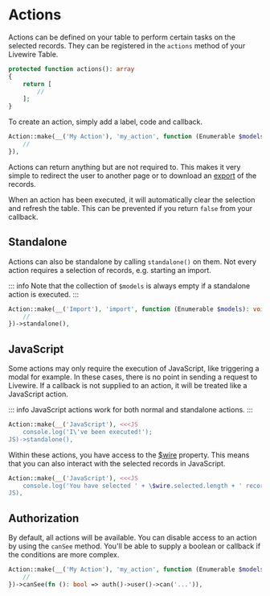 # Actions

Actions can be defined on your table to perform certain tasks on the selected records. They can be registered in
the `actions` method of your Livewire Table.

```php
protected function actions(): array
{
    return [
        //
    ];
}
```

To create an action, simply add a label, code and callback.

```php
Action::make(__('My Action'), 'my_action', function (Enumerable $models): void {
    //
}),
```

Actions can return anything but are not required to. This makes it very simple to redirect the user to another page or to download an [export](/usage/exports) of the records.

When an action has been executed, it will automatically clear the selection and refresh the table. This can be prevented
if you return `false` from your callback.

## Standalone

Actions can also be standalone by calling `standalone()` on them. Not every action requires a selection of
records, e.g. starting an import.

::: info
Note that the collection of `$models` is always empty if a standalone action is executed.
:::

```php
Action::make(__('Import'), 'import', function (Enumerable $models): void {
    //
})->standalone(),
```

## JavaScript

Some actions may only require the execution of JavaScript, like triggering a modal for example. In these cases, there is no point in sending a request to Livewire. If a callback is not supplied to an action, it will be treated like a JavaScript action.

::: info
JavaScript actions work for both normal and standalone actions.
:::

```php
Action::make(__('JavaScript'), <<<JS
    console.log('I\'ve been executed!');
JS)->standalone(),
```

Within these actions, you have access to the [$wire](https://livewire.laravel.com/docs/javascript#the-wire-object) property. This means that you can also interact with the selected records in JavaScript.

```php
Action::make(__('JavaScript'), <<<JS
    console.log('You have selected ' + \$wire.selected.length + ' record(s)');
JS),
```

## Authorization

By default, all actions will be available. You can disable access to an action by using the `canSee` method. You'll be able to supply a boolean or callback if the conditions are more complex.

```php
Action::make(__('My Action'), 'my_action', function (Enumerable $models): void {
    //
})->canSee(fn (): bool => auth()->user()->can('...')),
```

